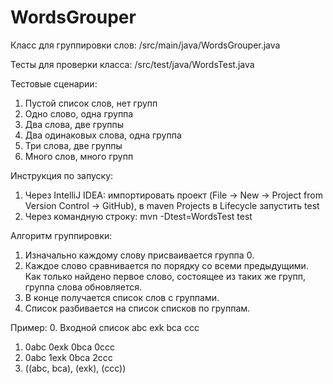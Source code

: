# WordsGrouper

Класс для группировки слов:
/src/main/java/WordsGrouper.java

Тесты для проверки класса:
/src/test/java/WordsTest.java


Тестовые сценарии:
1. Пустой список слов, нет групп
2. Одно слово, одна группа
3. Два слова, две группы
4. Два одинаковых слова, одна группа
5. Три слова, две группы
6. Много слов, много групп

Инструкция по запуску:
1. Через IntelliJ IDEA: импортировать проект (File -> New -> Project from Version Control -> GitHub), в maven Projects в Lifecycle запустить test
2. Через командную строку: mvn -Dtest=WordsTest test

Алгоритм группировки:
1. Изначально каждому слову присваивается группа 0.
2. Каждое слово сравнивается по порядку со всеми предыдущими. Как только найдено первое слово, состоящее из таких же групп, группа слова обновляется. 
3. В конце получается список слов с группами.
4. Список разбивается на список списков по группам.

Пример:
0. Входной список abc exk bca ccc
1. 0abc 0exk 0bca 0ccc
2. 0abc 1exk 0bca 2ccc
3. ((abc, bca), (exk), (ccc))